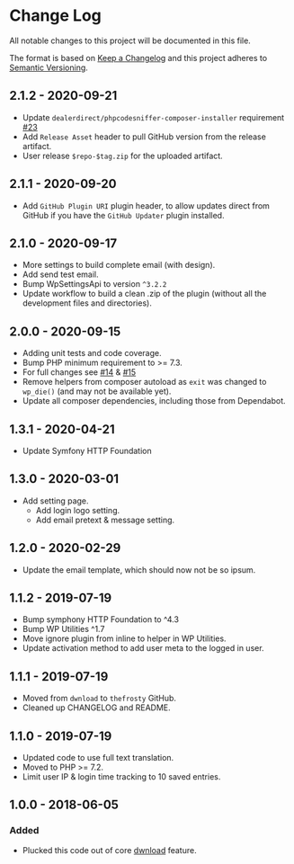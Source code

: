 # Change Log
All notable changes to this project will be documented in this file.

The format is based on [Keep a Changelog](http://keepachangelog.com/)
and this project adheres to [Semantic Versioning](http://semver.org/).

## 2.1.2 - 2020-09-21
- Update `dealerdirect/phpcodesniffer-composer-installer` requirement [#23](https://github.com/thefrosty/wp-login-locker/pull/23)
- Add `Release Asset` header to pull GitHub version from the release artifact.
- User release `$repo-$tag.zip` for the uploaded artifact.

## 2.1.1 - 2020-09-20
- Add `GitHub Plugin URI` plugin header, to allow updates direct from GitHub if you have the `GitHub Updater` plugin installed. 

## 2.1.0 - 2020-09-17
- More settings to build complete email (with design).
- Add send test email.
- Bump WpSettingsApi to version `^3.2.2`
- Update workflow to build a clean .zip of the plugin (without all the development files and directories).

## 2.0.0 - 2020-09-15
- Adding unit tests and code coverage.
- Bump PHP minimum requirement to >= 7.3.
- For full changes see [#14](https://github.com/thefrosty/wp-login-locker/pull/14) & 
[#15](https://github.com/thefrosty/wp-login-locker/pull/15)
- Remove helpers from composer autoload as `exit` was changed to `wp_die()` (and may not be available yet).
- Update all composer dependencies, including those from Dependabot.

## 1.3.1 - 2020-04-21
- Update Symfony HTTP Foundation

## 1.3.0 - 2020-03-01
- Add setting page.
    - Add login logo setting.
    - Add email pretext & message setting.

## 1.2.0 - 2020-02-29
- Update the email template, which should now not be so ipsum.

## 1.1.2 - 2019-07-19
- Bump symphony HTTP Foundation to ^4.3
- Bump WP Utilities ^1.7
- Move ignore plugin from inline to helper in WP Utilities.
- Update activation method to add user meta to the logged in user.

## 1.1.1 - 2019-07-19
- Moved from `dwnload` to `thefrosty` GitHub.
- Cleaned up CHANGELOG and README.

## 1.1.0 - 2019-07-19
- Updated code to use full text translation.
- Moved to PHP >= 7.2.
- Limit user IP & login time tracking to 10 saved entries.

## 1.0.0 - 2018-06-05
### Added
- Plucked this code out of core [dwnload](https://dwnload.io) feature.

